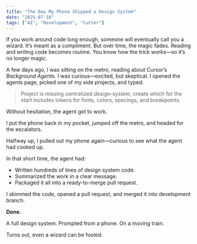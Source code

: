 ```yaml
---
title: "The Day My Phone Shipped a Design System"
date: "2025-07-18"
tags: ["AI", "Development", "Cursor"]
---
```


If you work around code long enough, someone will eventually call you a wizard. It’s meant as a compliment. But over time, the magic fades. Reading and writing code becomes routine. You know how the trick works—so it’s no longer magic.

A few days ago, I was sitting on the metro, reading about Cursor’s _Background Agents_. I was curious—excited, but skeptical. I opened the agents page, picked one of my side projects, and typed:

> Project is missing centralized design-system, create which for the start includes tokens for fonts, colors, spacings, and breakpoints.

Without hesitation, the agent got to work.

I put the phone back in my pocket, jumped off the metro, and headed for the escalators.

Halfway up, I pulled out my phone again—curious to see what the agent had cooked up.

In that short time, the agent had:

- Written hundreds of lines of design system code.
- Summarized the work in a clear message.
- Packaged it all into a ready-to-merge pull request.

I skimmed the code, opened a pull request, and merged it into development branch.

**Done.**

A full design system. Prompted from a phone. On a moving train.

Turns out, even a wizard can be fooled.
